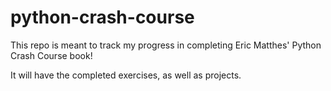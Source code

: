 # python-crash-course

This repo is meant to track my progress in completing Eric Matthes' Python Crash Course book! 

It will have the completed exercises, as well as projects. 
